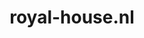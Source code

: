 ---
layout: post
title:  "royal-house.nl"
internal_url:  "/dutchgov/royal-house.nl.html"
subdomains_count: 7
all_subdomains_count: 11
urls_count: 4
ssl_rank: 0
http_rank: 70
url_link: /data/royal-house.nl/urls.txt
all_subdomains_link: /data/royal-house.nl/all_subdomains.txt
subdomains_link: /data/royal-house.nl/subdomains.txt
categories: dutchgov
---